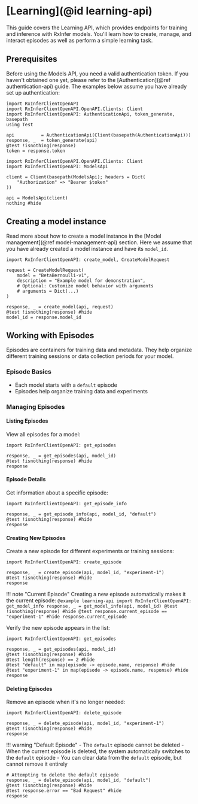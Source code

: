 # [Learning](@id learning-api)

This guide covers the Learning API, which provides endpoints for training and inference with RxInfer models. You'll learn how to create, manage, and interact episodes as well as perform a simple learning task.

## Prerequisites

Before using the Models API, you need a valid authentication token. If you haven't obtained one yet, please refer to the [Authentication](@ref authentication-api) guide. The examples below assume you have already set up authentication:

```@setup learning-api
import RxInferClientOpenAPI
import RxInferClientOpenAPI.OpenAPI.Clients: Client
import RxInferClientOpenAPI: AuthenticationApi, token_generate, basepath
using Test

api          = AuthenticationApi(Client(basepath(AuthenticationApi)))
response, _  = token_generate(api)
@test !isnothing(response)
token = response.token
```

```@example learning-api
import RxInferClientOpenAPI.OpenAPI.Clients: Client
import RxInferClientOpenAPI: ModelsApi

client = Client(basepath(ModelsApi); headers = Dict(
    "Authorization" => "Bearer $token"
))

api = ModelsApi(client)
nothing #hide
```

## Creating a model instance 

Read more about how to create a model instance in the [Model management](@ref model-management-api) section.
Here we assume that you have already created a model instance and have its `model_id`.

```@example learning-api
import RxInferClientOpenAPI: create_model, CreateModelRequest

request = CreateModelRequest(
    model = "BetaBernoulli-v1",
    description = "Example model for demonstration",
    # Optional: Customize model behavior with arguments
    # arguments = Dict(...)
)

response, _ = create_model(api, request)
@test !isnothing(response) #hide
model_id = response.model_id
```

## Working with Episodes

Episodes are containers for training data and metadata. They help organize different training sessions or data collection periods for your model.

### Episode Basics

- Each model starts with a `default` episode
- Episodes help organize training data and experiments

### Managing Episodes

#### Listing Episodes

View all episodes for a model:

```@example learning-api
import RxInferClientOpenAPI: get_episodes

response, _ = get_episodes(api, model_id)
@test !isnothing(response) #hide
response
```

#### Episode Details

Get information about a specific episode:

```@example learning-api
import RxInferClientOpenAPI: get_episode_info

response, _ = get_episode_info(api, model_id, "default")
@test !isnothing(response) #hide
response
```

#### Creating New Episodes

Create a new episode for different experiments or training sessions:

```@example learning-api
import RxInferClientOpenAPI: create_episode

response, _ = create_episode(api, model_id, "experiment-1")
@test !isnothing(response) #hide
response
```

!!! note "Current Episode"
    Creating a new episode automatically makes it the current episode:
    ```@example learning-api
    import RxInferClientOpenAPI: get_model_info
    response, _ = get_model_info(api, model_id)
    @test !isnothing(response) #hide
    @test response.current_episode == "experiment-1" #hide
    response.current_episode
    ```

Verify the new episode appears in the list:

```@example learning-api
import RxInferClientOpenAPI: get_episodes

response, _ = get_episodes(api, model_id)
@test !isnothing(response) #hide
@test length(response) == 2 #hide
@test "default" in map(episode -> episode.name, response) #hide
@test "experiment-1" in map(episode -> episode.name, response) #hide
response
```

#### Deleting Episodes

Remove an episode when it's no longer needed:

```@example learning-api
import RxInferClientOpenAPI: delete_episode

response, _ = delete_episode(api, model_id, "experiment-1")
@test !isnothing(response) #hide
response
```

!!! warning "Default Episode"
    - The `default` episode cannot be deleted
    - When the current episode is deleted, the system automatically switches to the `default` episode
    - You can clear data from the `default` episode, but cannot remove it entirely

```@example learning-api
# Attempting to delete the default episode
response, _ = delete_episode(api, model_id, "default")
@test !isnothing(response) #hide
@test response.error == "Bad Request" #hide
response
```